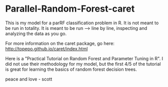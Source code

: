 # Parallel-Random-Forest-caret
This is my model for a parRF classification problem in R.
It is not meant to be run in totality. 
It is meant to be run --> line by line, inspecting and analyzing the data as you go. 

For more information on the caret package, go here: 
http://topepo.github.io/caret/index.html

Here is a "Practical Tutorial on Random Forest and Parameter Tuning in R". I did not use their methodology for my model, 
but the first 4/5 of the tutorial is great for learning the basics of random forest decision trees.

peace and love - scott
